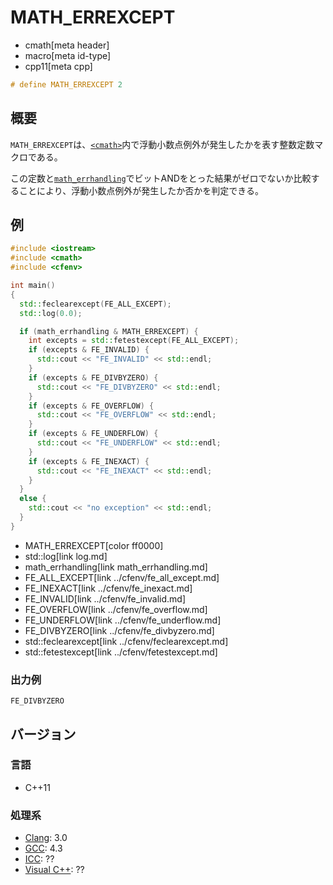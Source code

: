 # MATH_ERREXCEPT
* cmath[meta header]
* macro[meta id-type]
* cpp11[meta cpp]

```cpp
# define MATH_ERREXCEPT 2
```

## 概要
`MATH_ERREXCEPT`は、[`<cmath>`](../cmath.md)内で浮動小数点例外が発生したかを表す整数定数マクロである。

この定数と[`math_errhandling`](math_errhandling.md)でビットANDをとった結果がゼロでないか比較することにより、浮動小数点例外が発生したか否かを判定できる。


## 例
```cpp example
#include <iostream>
#include <cmath>
#include <cfenv>

int main()
{
  std::feclearexcept(FE_ALL_EXCEPT);
  std::log(0.0);

  if (math_errhandling & MATH_ERREXCEPT) {
    int excepts = std::fetestexcept(FE_ALL_EXCEPT);
    if (excepts & FE_INVALID) {
      std::cout << "FE_INVALID" << std::endl;
    }
    if (excepts & FE_DIVBYZERO) {
      std::cout << "FE_DIVBYZERO" << std::endl;
    }
    if (excepts & FE_OVERFLOW) {
      std::cout << "FE_OVERFLOW" << std::endl;
    }
    if (excepts & FE_UNDERFLOW) {
      std::cout << "FE_UNDERFLOW" << std::endl;
    }
    if (excepts & FE_INEXACT) {
      std::cout << "FE_INEXACT" << std::endl;
    }
  }
  else {
    std::cout << "no exception" << std::endl;
  }
}
```
* MATH_ERREXCEPT[color ff0000]
* std::log[link log.md]
* math_errhandling[link math_errhandling.md]
* FE_ALL_EXCEPT[link ../cfenv/fe_all_except.md]
* FE_INEXACT[link ../cfenv/fe_inexact.md]
* FE_INVALID[link ../cfenv/fe_invalid.md]
* FE_OVERFLOW[link ../cfenv/fe_overflow.md]
* FE_UNDERFLOW[link ../cfenv/fe_underflow.md]
* FE_DIVBYZERO[link ../cfenv/fe_divbyzero.md]
* std::feclearexcept[link ../cfenv/feclearexcept.md]
* std::fetestexcept[link ../cfenv/fetestexcept.md]

### 出力例
```
FE_DIVBYZERO
```


## バージョン
### 言語
- C++11

### 処理系
- [Clang](/implementation.md#clang): 3.0
- [GCC](/implementation.md#gcc): 4.3
- [ICC](/implementation.md#icc): ??
- [Visual C++](/implementation.md#visual_cpp): ??
